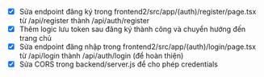 - [x] Sửa endpoint đăng ký trong frontend2/src/app/(auth)/register/page.tsx từ /api/register thành /api/auth/register
- [x] Thêm logic lưu token sau đăng ký thành công và chuyển hướng đến trang chủ
- [x] Sửa endpoint đăng nhập trong frontend2/src/app/(auth)/login/page.tsx từ /api/login thành /api/auth/login (để hoàn thiện)
- [x] Sửa CORS trong backend/server.js để cho phép credentials
